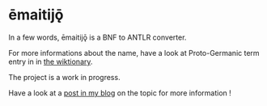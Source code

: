 ēmaitijǭ
========

In a few words, ēmaitijǭ is a BNF to ANTLR converter. 

For more informations about the name, have a look at Proto-Germanic term entry in in [the wiktionary](https://en.wiktionary.org/wiki/Reconstruction:Proto-Germanic/ēmaitijǭ).

The project is a work in progress.

Have a look at a [post in my blog](http://bdulac.github.io/note/bnf-processing) on the topic for more information !
